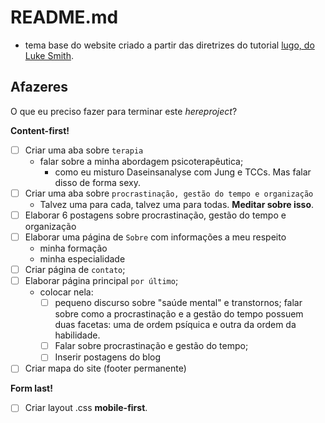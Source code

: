 # README.md

- tema base do website criado a partir das diretrizes do tutorial [lugo, do Luke Smith](https://github.com/LukeSmithxyz/lugo).

## Afazeres

O que eu preciso fazer para terminar este _hereproject_?

**Content-first!**
- [ ] Criar uma aba sobre `terapia` 
	- falar sobre a minha abordagem psicoterapêutica;
		- como eu misturo Daseinsanalyse com Jung e TCCs. Mas falar disso de forma sexy.
- [ ] Criar uma aba sobre `procrastinação, gestão do tempo e organização`
	- Talvez uma para cada, talvez uma para todas. **Meditar sobre isso**.
- [ ] Elaborar 6 postagens sobre procrastinação, gestão do tempo e organização
- [ ] Elaborar uma página de `Sobre` com informações a meu respeito
	- minha formação
	- minha especialidade
- [ ] Criar página de `contato`;
- [ ] Elaborar página principal `por último`;
	- colocar nela: 
		- [ ] pequeno discurso sobre "saúde mental" e transtornos; falar sobre como a procrastinação e a gestão do tempo possuem duas facetas: uma de ordem psíquica e outra da ordem da habilidade.
		- [ ] Falar sobre procrastinação e gestão do tempo;
		- [ ] Inserir postagens do blog

- [ ] Criar mapa do site (footer permanente)

**Form last!**
- [ ] Criar layout .css **mobile-first**.
